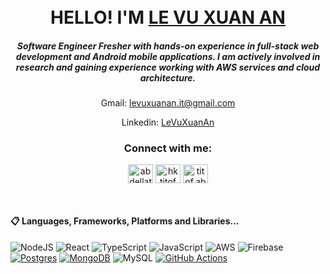 <h1 align="center">
  <br>
  HELLO! I'M <a href="https://www.linkedin.com/in/levuxuanan/" target="_blank">LE VU XUAN AN</a>

  <h5 align="center">Software Engineer Fresher with hands-on experience in full-stack web development and Android mobile applications. I am actively involved in research and gaining experience working with AWS services and cloud architecture.</h5>
</h1>

<p align="center">Gmail: <a href="mailto:levuxuanan.it@gmail.com" target="_blank">levuxuanan.it@gmail.com</a></p>
<p align="center">Linkedin: <a href="https://www.linkedin.com/in/levuxuanan/" target="_blank">LeVuXuanAn</a></p>

<h3 align="center">Connect with me:</h3>
<p align="center">
<a href="https://www.linkedin.com/in/levuxuanan/" target="blank"><img align="center" src="https://raw.githubusercontent.com/rahuldkjain/github-profile-readme-generator/master/src/images/icons/Social/linked-in-alt.svg" alt="abdellatif-anaflous" height="30" width="40" /></a>
<a href="https://www.facebook.com/xuanan.levu/" target="blank"><img align="center" src="https://raw.githubusercontent.com/rahuldkjain/github-profile-readme-generator/master/src/images/icons/Social/facebook.svg" alt="hktitof" height="30" width="40" /></a>
<a href="https://www.instagram.com/_xuanein/" target="blank"><img align="center" src="https://raw.githubusercontent.com/rahuldkjain/github-profile-readme-generator/master/src/images/icons/Social/instagram.svg" alt="titof.abdo" height="30" width="40" /></a>
</p>

<br/>


#### 📋 Languages, Frameworks, Platforms and Libraries...
![NodeJS](https://img.shields.io/badge/node.js-6DA55F?style=for-the-badge&logo=node.js&logoColor=white)
![React](https://img.shields.io/badge/react-%2320232a.svg?style=for-the-badge&logo=react&logoColor=%2361DAFB)
![TypeScript](https://img.shields.io/badge/typescript-%23007ACC.svg?style=for-the-badge&logo=typescript&logoColor=white)
![JavaScript](https://img.shields.io/badge/javascript-%23323330.svg?style=for-the-badge&logo=javascript&logoColor=%23F7DF1E)
![AWS](https://img.shields.io/badge/AWS-%23FF9900.svg?style=for-the-badge&logo=amazon-aws&logoColor=white)
![Firebase](https://img.shields.io/badge/firebase-%23039BE5.svg?style=for-the-badge&logo=firebase)
[![Postgres](https://img.shields.io/badge/Postgres-%23316192.svg?logo=postgresql&logoColor=white)](#)
[![MongoDB](https://img.shields.io/badge/MongoDB-%234ea94b.svg?logo=mongodb&logoColor=white)](#)
![MySQL](https://img.shields.io/badge/mysql-%2300f.svg?style=for-the-badge&logo=mysql&logoColor=white)
[![GitHub Actions](https://img.shields.io/badge/GitHub_Actions-2088FF?logo=github-actions&logoColor=white)](#)
